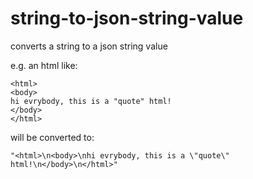 # string-to-json-string-value
converts a string to a json string value

e.g. an html like:
```
<html>
<body>
hi evrybody, this is a "quote" html!
</body>
</html>
```
will be converted to:
```
"<html>\n<body>\nhi evrybody, this is a \"quote\" html!\n</body>\n</html>"
```
